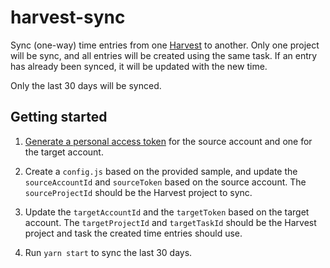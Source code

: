 # harvest-sync

Sync (one-way) time entries from one [Harvest](https://www.getharvest.com) to
another. Only one project will be sync, and all entries will be created using
the same task. If an entry has already been synced, it will be updated with
the new time.

Only the last 30 days will be synced.

## Getting started

1) [Generate a personal access token](https://id.getharvest.com/developers) for
the source account and one for the target account.

2) Create a `config.js` based on the provided sample, and update the
`sourceAccountId` and `sourceToken` based on the source account. The
`sourceProjectId` should be the Harvest project to sync.

3) Update the `targetAccountId` and the `targetToken` based on the target
account. The `targetProjectId` and `targetTaskId` should be the Harvest
project and task the created time entries should use.

4) Run `yarn start` to sync the last 30 days.
